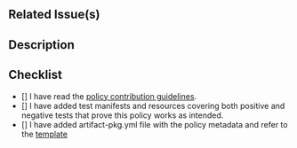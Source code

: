 ## Related Issue(s)

<!--
Please link the GitHub issue this pull request resolves by using the appropriate [closing keywords](https://docs.github.com/en/issues/tracking-your-work-with-issues/linking-a-pull-request-to-an-issue).
-->

## Description

<!--
What does this PR do?
-->

## Checklist

<!--
Put an `x` in the boxes that apply. You can also fill these out after creating the PR. If you're unsure about any of
them, don't hesitate to ask. We're here to help! This is simply a reminder of what we are going to look for.
-->

- [] I have read the [policy contribution guidelines](https://github.com/kyverno/policies/blob/main/README.md#contribution).
- [] I have added test manifests and resources covering both positive and negative tests that prove this policy works as intended.
- [] I have added artifact-pkg.yml file with the policy metadata and refer to the [template](https://github.com/artifacthub/hub/blob/master/docs/metadata/artifacthub-pkg.yml)
